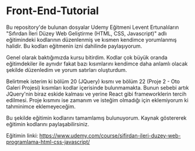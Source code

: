 # Front-End-Tutorial

Bu repository'de bulunan dosyalar Udemy Eğitmeni Levent Ertunalıların "Sıfırdan İleri Düzey Web Geliştirme (HTML, CSS, Javascript)" adlı eğitimindeki kodlarının düzenlenmiş ve kısmen kendimce yorumlanmış halidir. Bu kodları eğitmenin izni dahilinde paylaşıyorum.

Genel olarak baktığımızda kursu bitirdim. Kodlar çok büyük oranda eğitimdekiler ile aynıdır fakat bazı kısımlarını kendimce daha anlamlı olacak şekilde düzenledim ve yorum satırları oluşturdum.

Belirtmek isterim ki bölüm 20 (JQuery) kısmı ve bölüm 22 (Proje 2 - Oto Galeri Projesi) kısımları kodlar içerisinde bulunmamakta. Bunun sebebi artık JQuery'nin biraz eskide kalması ve yerine React gibi frameworklerin tercih edilmesi. Proje kısmını ise zamanım ve isteğim olmadığı için eklemiyorum ki tahminimce eklemeyeceğim.

Bu şekilde eğitimin kodlarını tamamlamış bulunuyorum. Kaynak göstererek eğitimin kodlarını paylaşabilirsiniz.

Eğitimin linki: https://www.udemy.com/course/sifirdan-ileri-duzey-web-programlama-html-css-javascript/
